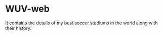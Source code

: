 # WUV-web
It contains the details of my best soccer stadiums in the world along with their history.
